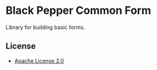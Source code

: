 Black Pepper Common Form
========================

Library for building basic forms.

License
-------

* [Apache License 2.0](http://www.apache.org/licenses/LICENSE-2.0.html)
